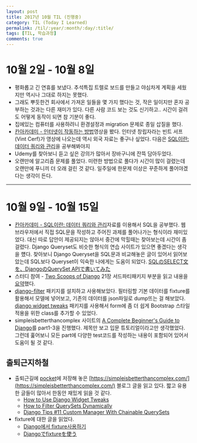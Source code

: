 ```yaml
---
layout: post
title: 2017년 10월 TIL (진행중)
category: TIL (Today I Learned)
permalink: /til/:year/:month/:day/:title/
tags: [TIL, 학습과정]
comments: true
---
```


# 10월 2일 - 10월 8일
- 평화롭고 긴 연휴를 보냈다. 추석특집 트렐로 보드를 만들고 야심차게 계획을 세웠지만 역시나 그대로 하지는 못했다.
- 그래도 뿌듯한건 회사에서 가져온 일들을 몇 가지 했다는 것, 작은 일이지만 혼자 공부하는 것과는 다른 재미가 있다.
  다른 사람 코드 보는 것도 신기하고.. 시간이 걸려도 어떻게 동작이 되면 참 기분이 좋다.
- 집에있는 컴퓨터를 사용하려니 환경설정과 migration 문제로 종일 삽질을 했다.
- [칸아카데미 - 인터넷이 작동하는 방법](https://ko.khanacademy.org/computing/computer-science/internet-intro/internet-works-intro/v/the-internet-ip-addresses-and-dns)영상을 봤다. 인터넷 창립자라는 빈트 서프(Vint Cerf)가 영상에 나오는데 역시 외국 자료는 좋구나 싶었다. 다음은 [SQL이란: 데이터 쿼리와 관리](https://ko.khanacademy.org/computing/computer-programming/sql)을 공부해봐야지
- Udemy를 찾아보니 듣고 싶은 강의가 많아서 장바구니에 잔뜩 담아두었다.
- 오랜만에 알고리즘 문제를 풀었다. 미련한 방법으로 풀다가 시간이 많이 걸렸는데 오랜만에 푸니끼 더 오래 걸린 것 같다.
  일주일에 한문제 이상은 꾸준하게 풀어야겠다는 생각이 든다.

---

# 10월 9일 - 10월 15일
- [칸아카데미 - SQL이란: 데이터 쿼리와 관리](https://ko.khanacademy.org/computing/computer-programming/sql)자료를 이용해서 SQL을 공부했다. 웹 브라우저에서 직접 SQL문을 작성하고 주어진 과제를 풀어나가는 형식이라 재미있었다. 대신 따로 답안이 제공되지는 않아서 중간에 막힐때는 찾아보는데 시간이 좀 걸렸다. Django Queryset도 비슷한 형식의 연습 사이트가 있으면 좋겠다는 생각을 헀다. 찾아보니 Django Queryset을 SQL문과 비교해놓은 글이 있어서 읽어보았는데 SQL보다 Queryset이 익숙한 나에게는 도움이 되었다. [SQLのSELECT文を、DjangoのQuerySet APIで書いてみた](http://thinkami.hatenablog.com/entry/2015/09/04/235841#f-14a4883c)
- 스터디 참여 - [Two Scoops of Django](https://www.twoscoopspress.com/products/two-scoops-of-django-1-11) 21장 서드파티패키지 부분을 읽고 내용을 [요약](http://127.0.0.1:4000/django/2017/10/06/tsd-21-django-package/)했다.
- [django-filter](https://github.com/carltongibson/django-filter)  패키지를 설치하고 사용해보았다. 필터링할 기본 데이터를 fixture를 활용해서 모델에 넣어보고, 기존의 데이터를 json파일로 dump뜨는 걸 해보았다. [django widget tweaks](https://pypi.python.org/pypi/django-widget-tweaks) 패키지를 사용해서 form에 좀 더 쉽게 Bootstrap 스타일 적용을 위한 class를 추가할 수 있었다.
- simpleisbetterthancomplex 사이트의 [A Complete Beginner's Guide to Django](https://simpleisbetterthancomplex.com/series/beginners-guide/1.11/)를 part1-3을 진행했다. 제목만 보고 입문 튜토리얼이라고만 생각했었다. 그런데 훑어보니 모든 part에 다양한 test코드를 작성하는 내용이 포함되어 있어서 도움이 될 것 같다.


## 출퇴근지하철
- 출퇴근길에 [pocket](https://getpocket.com/)에 저장해 놓은 [https://simpleisbetterthancomplex.com/](https://simpleisbetterthancomplex.com/) 블로그 글을 읽고 있다. 짧고 유용한 글들이 많아서 한동안 재밌게 읽을 것 같다.
  - [How to Use Django Widget Tweaks](https://simpleisbetterthancomplex.com/2015/12/04/package-of-the-week-django-widget-tweaks.html)
  - [How to Filter QuerySets Dynamically](https://simpleisbetterthancomplex.com/tutorial/2016/11/28/how-to-filter-querysets-dynamically.html)
  - [Django Tips #11 Custom Manager With Chainable QuerySets](https://simpleisbetterthancomplex.com/tips/2016/08/16/django-tip-11-custom-manager-with-chainable-querysets.html)
- fixture에 대한 글을 읽었다.
  - [Django에서 fixture사용하기](https://twpower.github.io/django/2017/02/22/20(Django%EC%97%90%EC%84%9C-fixture%EC%82%AC%EC%9A%A9%ED%95%98%EA%B8%B0).html)
  - [Djangoでfixtureを使う](https://qiita.com/zakuro9715/items/f650c087e82c01ed8366)
